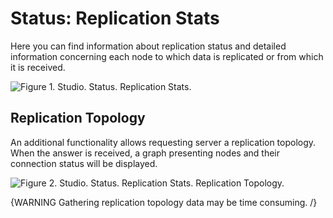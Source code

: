 # Status: Replication Stats

Here you can find information about replication status and detailed information concerning  each node to which data is replicated or from which it is received.

![Figure 1. Studio. Status. Replication Stats.](images/status-replication_stats-1.png)

## Replication Topology

An additional functionality allows requesting server a replication topology. When the answer is received, a graph presenting nodes and their connection status will be displayed.

![Figure 2. Studio. Status. Replication Stats. Replication Topology.](images/status-replication_stats-replication_topology-2.png)

{WARNING Gathering replication topology data may be time consuming. /}
